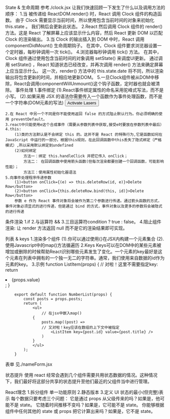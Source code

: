 State & 生命周期
    参考./clock.jsx
    让我们快速回顾一下发生了什么以及调用方法的顺序：
        1.当 <Clock /> 被传递给 ReactDOM.render() 时，React 调用 Clock 组件的构造函数。 由于 Clock 需要显示当前时间，所以使用包含当前时间的对象来初始化 this.state 。 我们稍后会更新此状态。
        2.React 然后调用 Clock 组件的 render() 方法。这是 React 了解屏幕上应该显示什么内容，然后 React 更新 DOM 以匹配 Clock 的渲染输出。
        3.当 Clock 的输出插入到 DOM 中时，React 调用 componentDidMount() 生命周期钩子。 在其中，Clock 组件要求浏览器设置一个定时器，每秒钟调用一次 tick()。
        4.浏览器每秒钟调用 tick() 方法。 在其中，Clock 组件通过使用包含当前时间的对象调用 setState() 来调度UI更新。 通过调用 setState() ，React 知道状态已经改变，并再次调用 render() 方法来确定屏幕上应当显示什么。 这一次，render() 方法中的 this.state.date 将不同，所以渲染输出将包含更新的时间，并相应地更新DOM。
        5.一旦Clock组件被从DOM中移除，React会调用componentWillUnmount()这个钩子函数，定时器也就会被清除。
事件处理
    1.事件绑定
        (1).React事件绑定属性的命名采用驼峰式写法，而不是小写。
        (2).如果采用 JSX 的语法你需要传入一个函数作为事件处理函数，而不是一个字符串(DOM元素的写法)
        <button onClick={activateLasers}>
            Activate Lasers
        </button>

    2.在 React 中另一个不同是你不能使用返回 false 的方式阻止默认行为。你必须明确的使用 preventDefault。
    3.react中只能使用e这个合成事件（需要从参数列表中获取,接受e时要放在参数列表中最后）
    4.this:
        (1)类的方法默认是不会绑定 this 的。这并不是 React 的特殊行为,它是函数如何在 JavaScript 中运行的一部分。根据this规则，在此回调函数中this丢失了隐式绑定（严格模式）,所以采用默认绑定到undefined
        (2)如何绑定
            方法一：绑定 this.handleClick 并把它传入 onClick；
            方法二： 在回调函数中使用箭头函数(但每次渲染都要创建一个回调函数，可能影响性能）；
            方法三：使用属性初始化器语法
    5.向事件处理程序传递参数
        (1)<button onClick={(e) => this.deleteRow(id, e)}>Delete Row</button>
        (2)<button onClick={this.deleteRow.bind(this, id)}>Delete Row</button>
        参数 e 作为 React 事件对象将会被作为第二个参数进行传递。通过箭头函数的方式，事件对象必须显式的进行传递，但是通过 bind 的方式，事件对象以及更多的参数将会被隐式的进行传递

条件渲染
    1.if
    2.与运算符 &&
    3.三目运算符condition ? true : false。
    4.阻止组件渲染: 让 render 方法返回 null 而不是它的渲染结果即可实现。


列表 & keys
    1.渲染多个组件
        (1).你可以通过使用{}在JSX内构建一个元素集合
        (2).使用Javascript中的map()方法循遍历
    2.Keys
        Keys可以在DOM中的某些元素被增加或删除的时候帮助React识别哪些元素发生了变化。一个元素的key最好是这个元素在列表中拥有的一个独一无二的字符串。通常，我们使用来自数据的id作为元素的key。
    3.示例
        function ListItem(props) {
            // 对啦！这里不需要指定key:
            return <li>{props.value}</li>;
        }
        
        export default function NumberList(props) {
            const posts = props.posts;
            return (
                <ul>
                    // 在jsx中嵌入map()
                {
                    posts.map((post) =>
                    // 又对啦！key应该在数组的上下文中被指定
                        <ListItem key={post.id} value={post.title} />
                    )
                }
                </ul>
            );
        }

表单
    见./nameForm.jsx
    
状态提升
    使用 react 经常会遇到几个组件需要共用状态数据的情况。这种情况下，我们最好将这部分共享的状态提升至他们最近的父组件当中进行管理。

React理念
    1.拆分组件
        单一功能原则
    2.静态版本
    3.定义 UI 状态的最小(但完整)表示
        每个数据只要考虑三个问题：
            它是通过 props 从父级传来的吗？如果是，他可能不是 state。
            它随着时间推移不变吗？如果是，它可能不是 state。
            你能够根据组件中任何其他的 state 或 props 把它计算出来吗？如果是，它不是 state。